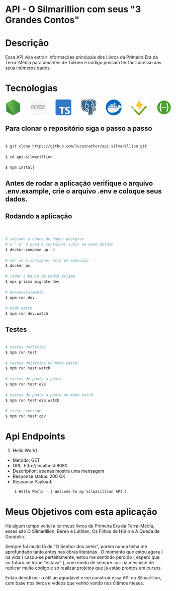 # API - O Silmarillion com seus "3 Grandes Contos"

# Descrição

<p>Essa API visa extrair informações principais dos Livros da Primeira Era da Terra-Média para amantes de Tolkien e código possam ter fácil acesso aos seus inúmeros dados.</p>

# Tecnologias 

<div style="display: flex; gap: 30px;">
    <img alt="NodeJs" src="./assets/node-js.png" style="width:50px;">
    <img alt="Express" src="./assets/express.png" style="width:50px;">
    <img alt="Typescript" src="./assets/typescript.png" style="width:50px;">
    <img alt="Postgresql" src="./assets/postgre.png" style="width:50px;">
    <img alt="Docker" src="./assets/docker.png" style="width:50px;">
    <img alt="Vitest" src="./assets/vitest.png" style="width:50px;">
    <img alt="Swagger" src="./assets/swagger.svg" style="width:50px;">
</div>

## Para clonar o repositório siga o passo a passo


```bash

$ git clone https://github.com/lucasnather/api-silmarillion.git

$ cd api-silmarillion

$ npm install

```

## Antes de rodar a aplicação verifique o arquivo .env.example, crie o arquivo .env e coloque seus dados.

## Rodando a aplicação

```bash


# subindo o banco de dados postgres
# o "-d" é para o container subir em modo detach
$ docker-compose up -d

# ver se o container está em execução
$ docker ps

# rodar o banco de dados prisma
$ npx prisma migrate dev

# desenvolvimento
$ npm run dev

# modo watch
$ npm run dev:watch

```

## Testes

```bash

# testes unitários
$ npm run test

# testes unitários no modo watch
$ npm run test:watch

# testes de ponta a ponta
$ npm run test:e2e

# testes de ponta a ponta no modo watch
$ npm run test:e2e:watch

# teste coverage
$ npm run test:cov

```

# Api Endpoints

1. Hello World

<ul>
    <li>Metódo: GET</li>
    <li>URL: http://localhost:8080</li>
    <li>Description: apenas mostra uma mensagem </li>
    <li>Response status: 200 OK</li>
    <li>Response Payload: </li>
</ul>

```bash
    $ Hello World - ( Welcome to my Silmarillion API )
```


# Meus Objetivos com esta aplicação

<p>Há algum tempo voltei a ler meus livros da Primeira Era da Terra-Média, esses são O Silmarillion, Beren e Lúthien, Os Filhos de Húrin e A Queda de Gondolin.</p>

<p>Sempre fui muito fã de "O Senhor dos anéis", porém nunca tinha me aprofundado tanto antes nas obras literárias . O momento que estou agora ( na vida ) casou-se perfeitamente, estou me sentindo perdido ( espero que no futuro se torne "estava" ), com medo de sempre cair na mesmice de replicar muito código e só realizar projetos que já estão prontos em cursos.</p>

<p>Então decidi unir o útil ao agradável e irei construir essa API do Silmarillion, com base nos livros e vídeos que venho vendo nos últimos meses.</p>